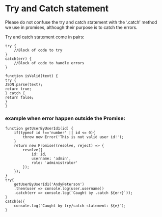 # Try and Catch statement

Please do not confuse the try and catch statement with
the ‘.catch’ method we use in promises, although their purpose is to catch the errors.

Try and catch statement come in pairs:

```
try {
    //Block of code to try
}
catch(err) {
    //Block of code to handle errors
}
```

```
function isValid(text) {
try {
JSON.parse(text);
return true;
} catch {
return false;
}
}
```

### example when error happen outside the Promise:

```
function getUserByUserId1(id) {
    if(typeof id !=='number' || id <= 0){
        throw new Error('This is not valid user id!');
    }
    return new Promise((resolve, reject) => {
        resolve({
            id: id,
            username: 'admin',
            role: 'administrator'
        });
    });
}
try{
    getUserByUserId1('AndyPeterson')
    .then(user => console.log(user.username))
    .catch(err => console.log(`Caught by .catch ${err}`));
}
catch(e){
    console.log(`Caught by try/catch statement: ${e}`);
}
```
